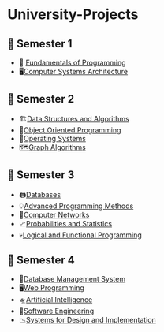 # University-Projects

## :file_folder: Semester 1 
- :battery:	[Fundamentals of Programming](https://github.com/Florin1616/University-Projects/tree/main/Semester%201/Fundamentals%20of%20Programming)
- :desktop_computer:[Computer Systems Architecture](https://github.com/Florin1616/University-Projects/tree/main/Semester%201/Computer%20Systems%20Architecture)

## :file_folder: Semester 2 
- :building_construction:[Data Structures and Algorithms](https://github.com/Florin1616/University-Projects/tree/377f89e6b45d424ab2542c1db26c49590656521e/Semester%202/Data%20Structures%20and%20Algorithms)
- :fire_extinguisher:[Object Oriented Programming](https://github.com/Florin1616/University-Projects/tree/439c27ad51457f0bc4b937de36a15ab948d9ed7b/Semester%202/Object-Oriented-Programming)
- :dvd:[Operating Systems](https://github.com/Florin1616/University-Projects/tree/8b66bf27c5d162174a771ba4c2fbcbc9bc8860e6/Semester%202/Operating%20Systems)
- :world_map:[Graph Algorithms](https://github.com/Florin1616/University-Projects/tree/8eee7fab779e9e4c853917234089b5499949e62f/Semester%202/Graph%20Algorithms)

## :file_folder: Semester 3 
- :printer:[Databases](https://github.com/Florin1616/University-Projects/tree/main/Semester%203/Databases)
- :bulb:[Advanced Programming Methods](https://github.com/Florin1616/University-Projects/tree/main/Semester%203/Advanced%20Programming%20Methods/Labs)
- :electric_plug:[Computer Networks](https://github.com/Florin1616/University-Projects/tree/1ccdaf30e339fe2b183e06d4e883314770196b74/Semester%203/Computer%20Networks)
- :chart_with_upwards_trend:[Probabilities and Statistics](https://github.com/Florin1616/University-Projects/tree/ef6c57ac0b1e3eb1f59d38b447d88060a1b48334/Semester%203/Probabilities%20and%20Statistics)
- :skull:[Logical and Functional Programming](https://github.com/Florin1616/University-Projects/tree/main/Semester%203/Logical%20and%20Functional%20Programming)

## :file_folder: Semester 4
- :briefcase:[Database Management System](https://github.com/Florin1616/University-Projects/tree/main/Semester%204/Database%20Management%20Systems)
- :desktop_computer:[Web Programming](https://github.com/Florin1616/University-Projects/tree/main/Semester%204/Web%20Programming)
- :flying_saucer:[Artificial Intelligence](https://github.com/Florin1616/University-Projects/tree/1ccdaf30e339fe2b183e06d4e883314770196b74/Semester%203/Computer%20Networks)
- :electric_plug:[Software Engineering](https://github.com/Florin1616/University-Projects/tree/ef6c57ac0b1e3eb1f59d38b447d88060a1b48334/Semester%203/Probabilities%20and%20Statistics)
- :chart_with_downwards_trend:[Systems for Design and Implementation](https://github.com/Florin1616/University-Projects/tree/main/Semester%203/Logical%20and%20Functional%20Programming)
  
